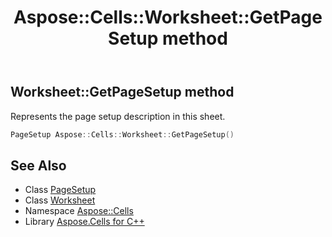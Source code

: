 ﻿---
title: Aspose::Cells::Worksheet::GetPageSetup method
linktitle: GetPageSetup
second_title: Aspose.Cells for C++ API Reference
description: 'Aspose::Cells::Worksheet::GetPageSetup method. Represents the page setup description in this sheet in C++.'
type: docs
weight: 5100
url: /cpp/aspose.cells/worksheet/getpagesetup/
---
## Worksheet::GetPageSetup method


Represents the page setup description in this sheet.

```cpp
PageSetup Aspose::Cells::Worksheet::GetPageSetup()
```

## See Also

* Class [PageSetup](../../pagesetup/)
* Class [Worksheet](../)
* Namespace [Aspose::Cells](../../)
* Library [Aspose.Cells for C++](../../../)
